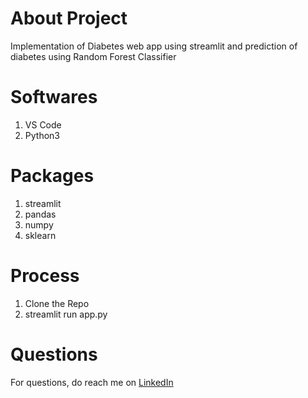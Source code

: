 # About Project
Implementation of Diabetes web app using streamlit and prediction of diabetes
using Random Forest Classifier

# Softwares
1. VS Code
2. Python3

# Packages
1. streamlit
2. pandas
3. numpy
4. sklearn

# Process
1. Clone the Repo
2. streamlit run app.py

# Questions
For questions, do reach me on <a href="https://linkedin.com/in/MadhuPIoT">LinkedIn</a>